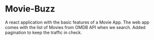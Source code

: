 # Movie-Buzz
A react application with the basic features of a Movie App. The web app comes with the list of Movies from OMDB API when we search. Added pagination to keep the traffic in check.
